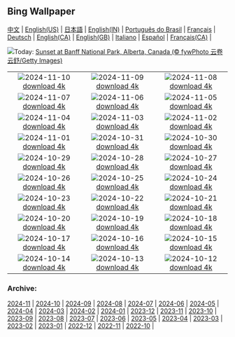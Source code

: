 ## Bing Wallpaper
[中文](README.md) |                     [English(US)](en-US.md) |                     [日本語](ja-JP.md) |                     [English(IN)](en-IN.md) |                     [Português do Brasil](pt-BR.md) |                     [Français](fr-FR.md) |                     [Deutsch](de-DE.md) |                     [English(CA)](en-CA.md) |                     [English(GB)](en-GB.md) |                     [Italiano](it-IT.md) |                     [Español](es-ES.md) |                     [Français(CA)](fr-CA.md) |                    

![](https://www.bing.com/th?id=OHR.Banff24_EN-IN9205670476_UHD.jpg&w=1000)Today: [Sunset at Banff National Park, Alberta, Canada (© fywPhoto 云卷云舒/Getty Images)](https://www.bing.com/th?id=OHR.Banff24_EN-IN9205670476_UHD.jpg)

|      |      |      |
| :----: | :----: | :----: |
|![](https://www.bing.com/th?id=OHR.YucatanFlamingos_EN-IN8899301061_UHD.jpg&pid=hp&w=384&h=216&rs=1&c=4)2024-11-10 [download 4k](https://www.bing.com/th?id=OHR.YucatanFlamingos_EN-IN8899301061_UHD.jpg)|![](https://www.bing.com/th?id=OHR.MoroccoMilkyWay_EN-IN8452456680_UHD.jpg&pid=hp&w=384&h=216&rs=1&c=4)2024-11-09 [download 4k](https://www.bing.com/th?id=OHR.MoroccoMilkyWay_EN-IN8452456680_UHD.jpg)|![](https://www.bing.com/th?id=OHR.GlacialRivers_EN-IN8184240040_UHD.jpg&pid=hp&w=384&h=216&rs=1&c=4)2024-11-08 [download 4k](https://www.bing.com/th?id=OHR.GlacialRivers_EN-IN8184240040_UHD.jpg)|
|![](https://www.bing.com/th?id=OHR.CanadaWolves_EN-IN6734242410_UHD.jpg&pid=hp&w=384&h=216&rs=1&c=4)2024-11-07 [download 4k](https://www.bing.com/th?id=OHR.CanadaWolves_EN-IN6734242410_UHD.jpg)|![](https://www.bing.com/th?id=OHR.ShiShiBeach_EN-IN6380183906_UHD.jpg&pid=hp&w=384&h=216&rs=1&c=4)2024-11-06 [download 4k](https://www.bing.com/th?id=OHR.ShiShiBeach_EN-IN6380183906_UHD.jpg)|![](https://www.bing.com/th?id=OHR.AdinathTemple_EN-IN6085140917_UHD.jpg&pid=hp&w=384&h=216&rs=1&c=4)2024-11-05 [download 4k](https://www.bing.com/th?id=OHR.AdinathTemple_EN-IN6085140917_UHD.jpg)|
|![](https://www.bing.com/th?id=OHR.CumbriaAutumn_EN-IN5406739257_UHD.jpg&pid=hp&w=384&h=216&rs=1&c=4)2024-11-04 [download 4k](https://www.bing.com/th?id=OHR.CumbriaAutumn_EN-IN5406739257_UHD.jpg)|![](https://www.bing.com/th?id=OHR.YucatanBiosphere_EN-IN2120875248_UHD.jpg&pid=hp&w=384&h=216&rs=1&c=4)2024-11-03 [download 4k](https://www.bing.com/th?id=OHR.YucatanBiosphere_EN-IN2120875248_UHD.jpg)|![](https://www.bing.com/th?id=OHR.BisonYellowstone_EN-IN4855239793_UHD.jpg&pid=hp&w=384&h=216&rs=1&c=4)2024-11-02 [download 4k](https://www.bing.com/th?id=OHR.BisonYellowstone_EN-IN4855239793_UHD.jpg)|
|![](https://www.bing.com/th?id=OHR.LencoisMaranhao_EN-IN6380365409_UHD.jpg&pid=hp&w=384&h=216&rs=1&c=4)2024-11-01 [download 4k](https://www.bing.com/th?id=OHR.LencoisMaranhao_EN-IN6380365409_UHD.jpg)|![](https://www.bing.com/th?id=OHR.FireworksDiwali_EN-IN6255593826_UHD.jpg&pid=hp&w=384&h=216&rs=1&c=4)2024-10-31 [download 4k](https://www.bing.com/th?id=OHR.FireworksDiwali_EN-IN6255593826_UHD.jpg)|![](https://www.bing.com/th?id=OHR.HauntedEdinburgh_EN-IN2114348431_UHD.jpg&pid=hp&w=384&h=216&rs=1&c=4)2024-10-30 [download 4k](https://www.bing.com/th?id=OHR.HauntedEdinburgh_EN-IN2114348431_UHD.jpg)|
|![](https://www.bing.com/th?id=OHR.GreatOwl_EN-IN1904350496_UHD.jpg&pid=hp&w=384&h=216&rs=1&c=4)2024-10-29 [download 4k](https://www.bing.com/th?id=OHR.GreatOwl_EN-IN1904350496_UHD.jpg)|![](https://www.bing.com/th?id=OHR.PumpkinMist_EN-IN1738754206_UHD.jpg&pid=hp&w=384&h=216&rs=1&c=4)2024-10-28 [download 4k](https://www.bing.com/th?id=OHR.PumpkinMist_EN-IN1738754206_UHD.jpg)|![](https://www.bing.com/th?id=OHR.PolarBearHug_EN-IN1521700160_UHD.jpg&pid=hp&w=384&h=216&rs=1&c=4)2024-10-27 [download 4k](https://www.bing.com/th?id=OHR.PolarBearHug_EN-IN1521700160_UHD.jpg)|
|![](https://www.bing.com/th?id=OHR.GhostForest_EN-IN3485758200_UHD.jpg&pid=hp&w=384&h=216&rs=1&c=4)2024-10-26 [download 4k](https://www.bing.com/th?id=OHR.GhostForest_EN-IN3485758200_UHD.jpg)|![](https://www.bing.com/th?id=OHR.GoldenTempleIN_EN-IN0200918572_UHD.jpg&pid=hp&w=384&h=216&rs=1&c=4)2024-10-25 [download 4k](https://www.bing.com/th?id=OHR.GoldenTempleIN_EN-IN0200918572_UHD.jpg)|![](https://www.bing.com/th?id=OHR.BodieCalifornia_EN-IN0325721047_UHD.jpg&pid=hp&w=384&h=216&rs=1&c=4)2024-10-24 [download 4k](https://www.bing.com/th?id=OHR.BodieCalifornia_EN-IN0325721047_UHD.jpg)|
|![](https://www.bing.com/th?id=OHR.MadameSherriCastle_EN-IN8531009013_UHD.jpg&pid=hp&w=384&h=216&rs=1&c=4)2024-10-23 [download 4k](https://www.bing.com/th?id=OHR.MadameSherriCastle_EN-IN8531009013_UHD.jpg)|![](https://www.bing.com/th?id=OHR.MonsterDoor_EN-IN9699696476_UHD.jpg&pid=hp&w=384&h=216&rs=1&c=4)2024-10-22 [download 4k](https://www.bing.com/th?id=OHR.MonsterDoor_EN-IN9699696476_UHD.jpg)|![](https://www.bing.com/th?id=OHR.AutumnCypress_EN-IN6952918183_UHD.jpg&pid=hp&w=384&h=216&rs=1&c=4)2024-10-21 [download 4k](https://www.bing.com/th?id=OHR.AutumnCypress_EN-IN6952918183_UHD.jpg)|
|![](https://www.bing.com/th?id=OHR.SmilingSloth_EN-IN6528412181_UHD.jpg&pid=hp&w=384&h=216&rs=1&c=4)2024-10-20 [download 4k](https://www.bing.com/th?id=OHR.SmilingSloth_EN-IN6528412181_UHD.jpg)|![](https://www.bing.com/th?id=OHR.DenderaTemple_EN-IN5970079053_UHD.jpg&pid=hp&w=384&h=216&rs=1&c=4)2024-10-19 [download 4k](https://www.bing.com/th?id=OHR.DenderaTemple_EN-IN5970079053_UHD.jpg)|![](https://www.bing.com/th?id=OHR.CentralParkAutumn_EN-IN5680267984_UHD.jpg&pid=hp&w=384&h=216&rs=1&c=4)2024-10-18 [download 4k](https://www.bing.com/th?id=OHR.CentralParkAutumn_EN-IN5680267984_UHD.jpg)|
|![](https://www.bing.com/th?id=OHR.KochiaJapan_EN-IN5650335355_UHD.jpg&pid=hp&w=384&h=216&rs=1&c=4)2024-10-17 [download 4k](https://www.bing.com/th?id=OHR.KochiaJapan_EN-IN5650335355_UHD.jpg)|![](https://www.bing.com/th?id=OHR.FossilsDorset_EN-IN8166306282_UHD.jpg&pid=hp&w=384&h=216&rs=1&c=4)2024-10-16 [download 4k](https://www.bing.com/th?id=OHR.FossilsDorset_EN-IN8166306282_UHD.jpg)|![](https://www.bing.com/th?id=OHR.MaraMigration_EN-IN7701830094_UHD.jpg&pid=hp&w=384&h=216&rs=1&c=4)2024-10-15 [download 4k](https://www.bing.com/th?id=OHR.MaraMigration_EN-IN7701830094_UHD.jpg)|
|![](https://www.bing.com/th?id=OHR.CocoBeach_EN-IN4417301861_UHD.jpg&pid=hp&w=384&h=216&rs=1&c=4)2024-10-14 [download 4k](https://www.bing.com/th?id=OHR.CocoBeach_EN-IN4417301861_UHD.jpg)|![](https://www.bing.com/th?id=OHR.AlcazarSeville_EN-IN3915163511_UHD.jpg&pid=hp&w=384&h=216&rs=1&c=4)2024-10-13 [download 4k](https://www.bing.com/th?id=OHR.AlcazarSeville_EN-IN3915163511_UHD.jpg)|![](https://www.bing.com/th?id=OHR.DussehraMysore_EN-IN0426603332_UHD.jpg&pid=hp&w=384&h=216&rs=1&c=4)2024-10-12 [download 4k](https://www.bing.com/th?id=OHR.DussehraMysore_EN-IN0426603332_UHD.jpg)|


### Archive:
[2024-11](archive/en-IN/202411/README.md) | [2024-10](archive/en-IN/202410/README.md) | [2024-09](archive/en-IN/202409/README.md) | [2024-08](archive/en-IN/202408/README.md) | [2024-07](archive/en-IN/202407/README.md) | [2024-06](archive/en-IN/202406/README.md) | [2024-05](archive/en-IN/202405/README.md) | [2024-04](archive/en-IN/202404/README.md) | [2024-03](archive/en-IN/202403/README.md) | [2024-02](archive/en-IN/202402/README.md) | [2024-01](archive/en-IN/202401/README.md) | [2023-12](archive/en-IN/202312/README.md) | [2023-11](archive/en-IN/202311/README.md) | [2023-10](archive/en-IN/202310/README.md) | [2023-09](archive/en-IN/202309/README.md) | [2023-08](archive/en-IN/202308/README.md) | [2023-07](archive/en-IN/202307/README.md) | [2023-06](archive/en-IN/202306/README.md) | [2023-05](archive/en-IN/202305/README.md) | [2023-04](archive/en-IN/202304/README.md) | [2023-03](archive/en-IN/202303/README.md) | [2023-02](archive/en-IN/202302/README.md) | [2023-01](archive/en-IN/202301/README.md) | [2022-12](archive/en-IN/202212/README.md) | [2022-11](archive/en-IN/202211/README.md) | [2022-10](archive/en-IN/202210/README.md) | 